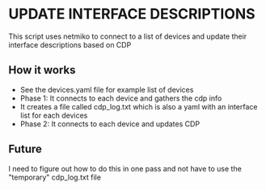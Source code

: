 # UPDATE INTERFACE DESCRIPTIONS

This script uses netmiko to connect to a list of devices and update their interface descriptions based on CDP

## How it works

* See the devices.yaml file for example list of devices
* Phase 1: It connects to each device and gathers the cdp info
* It creates a file called cdp_log.txt which is also a yaml with an interface list for each devices 
* Phase 2: It connects to each device and updates CDP

## Future

I need to figure out how to do this in one pass and not have to use the "temporary" cdp_log.txt file
